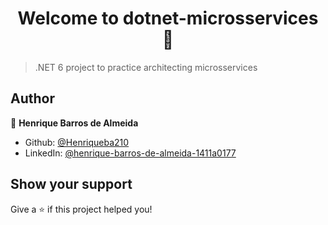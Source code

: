 <h1 align="center">Welcome to dotnet-microsservices 👋</h1>
<p>
</p>

> .NET 6 project to practice architecting microsservices

## Author

👤 **Henrique Barros de Almeida**

* Github: [@Henriqueba210](https://github.com/Henriqueba210)
* LinkedIn: [@henrique-barros-de-almeida-1411a0177](https://linkedin.com/in/henrique-barros-de-almeida-1411a0177)

## Show your support

Give a ⭐️ if this project helped you!
